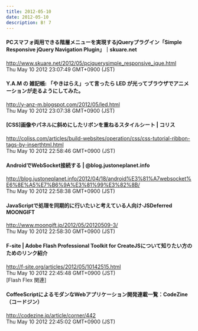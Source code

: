 ```yaml
---
title: 2012-05-10
date: 2012-05-10
description: B! 7
---
```


#### PCスマフォ両用できる階層メニューを実現するjQueryプラグイン「Simple Responsive jQuery Navigation Plugin」｜skuare.net
http://www.skuare.net/2012/05/pcjquerysimple_responsive_jque.html<br>
Thu May 10 2012 23:07:49 GMT+0900 (JST)<br>


#### Y.A.M の 雑記帳: 「やきはらえ」って言ったら LED が光ってブラウザでアニメーションが走るようにしてみた。
http://y-anz-m.blogspot.com/2012/05/led.html<br>
Thu May 10 2012 23:07:38 GMT+0900 (JST)<br>


####   [CSS]画像やパネルに斜めにしたリボンを重ねるスタイルシート | コリス
http://coliss.com/articles/build-websites/operation/css/css-tutorial-ribbon-tags-by-inserthtml.html<br>
Thu May 10 2012 22:58:46 GMT+0900 (JST)<br>


#### AndroidでWebSocket接続する | @blog.justoneplanet.info	
http://blog.justoneplanet.info/2012/04/18/android%E3%81%A7websocket%E6%8E%A5%E7%B6%9A%E3%81%99%E3%82%8B/<br>
Thu May 10 2012 22:58:38 GMT+0900 (JST)<br>


#### JavaScriptで処理を同期的に行いたいと考えている人向け·JSDeferred MOONGIFT
http://www.moongift.jp/2012/05/20120509-3/<br>
Thu May 10 2012 22:58:30 GMT+0900 (JST)<br>


#### F-site | Adobe Flash Professional Toolkit for CreateJSについて知りたい方のためのリンク紹介
http://f-site.org/articles/2012/05/10142515.html<br>
Thu May 10 2012 22:45:48 GMT+0900 (JST)<br>
[Flash Flex 関連]


#### CoffeeScriptによるモダンなWebアプリケーション開発連載一覧：CodeZine（コードジン）
http://codezine.jp/article/corner/442<br>
Thu May 10 2012 22:45:02 GMT+0900 (JST)<br>


